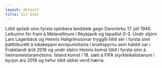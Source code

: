 ```yaml
---
layout: default
title: Git Svör
---
```


Liðið spilaði sinn fyrsta opinbera landsleik gegn Danmörku 17. júlí 1946. Leikurinn fór fram á Melavellinum í Reykjavík og tapaðist 0-3. Undir stjórn Lars Lagerbäck og Heimis Hallgrímssonar tryggði liðið sér í fyrsta sinn þátttökurétt á lokakeppni evrópumótsins í knattspyrnu sem haldið var í Frakklandi árið 2016 og undir stjórn Heimis komst liðið í fyrsta sinn á heimsmeistaramótsins. Ísland komst í 18. sæti á FIFA styrkleikalistanum í byrjun árs 2018 og hefur liðið aldrei verið hærra.